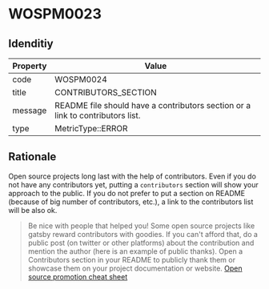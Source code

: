 # WOSPM0023

## Idenditiy

| Property        | Value           |
| ------------- |-------------|
| code      | WOSPM0024 |
| title      | CONTRIBUTORS_SECTION      |
| message | README file should have a contributors section or a link to contributors list.     |
| type | MetricType::ERROR      |

## Rationale

Open source projects long last with the help of contributors. Even if you do not have any contributors yet, putting a `contributors` section will show your approach to the public. If you do not prefer to put a section on README (because of big number of contributors, etc.), a link to the contributors list will be also ok.

> Be nice with people that helped you! Some open source projects like gatsby reward contributors with goodies. If you can't afford that, do a public post (on twitter or other platforms) about the contribution and mention the author (here is an example of public thanks). Open a Contributors section in your README to publicly thank them or showcase them on your project documentation or website.
> [Open source promotion cheat sheet](https://github.com/zenika-open-source/promote-open-source-project#3--keep-your-users)
